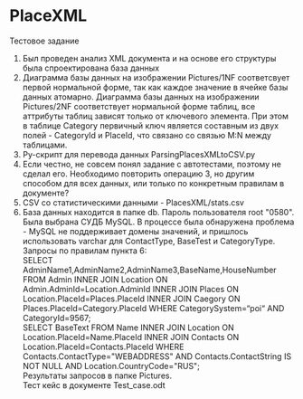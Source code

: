 # PlaceXML
Тестовое задание<br> 
1. Был проведен анализ XML документа и на основе его структуры была спроектирована база данных<br>
2. Диаграмма базы данных на изображении Pictures/1NF соответсвует первой нормальной форме, так как каждое значение в ячейке базы данных атомарно. Диаграмма базы данных на изображении Pictures/2NF соответствует нормальной форме таблиц, все аттрибуты таблиц зависят только от ключевого элемента. При этом в таблице Category первичный ключ является составным из двух полей - CategoryId и PlaceId, что связано со связью M:N между таблицами.<br>
3. Py-скрипт для перевода данных ParsingPlacesXMLtoCSV.py<br>
4. Если честно, не совсем понял задание с автотестами, поэтому не сделал его. Необходимо повторить операцию 3, но другим способом для всех данных, или только по конкретным правилам в документе?<br>
5. CSV со статистическими данными - PlacesXML/stats.csv<br>
6. База данных находится в папке db. Пароль пользователя root "0580". <br>Была выбрана СУДБ MySQL. В процессе была обнаружена проблема - MySQL не поддерживает домены значений, и пришлось использовать varchar для ContactType, BaseTest и CategoryType.<br>Запросы по правилам пункта 6:<br>
SELECT AdminName1,AdminName2,AdminName3,BaseName,HouseNumber FROM Admin INNER JOIN Location ON Admin.AdminId=Location.AdminId INNER JOIN Places ON Location.PlaceId=Places.PlaceId INNER JOIN Caegory ON Places.PlaceId=Category.PlaceId WHERE CategorySystem=“poi“ AND CategoryId=9567;<br>
SELECT BaseText FROM Name INNER JOIN Location ON Location.PlaceId=Name.PlaceId INNER JOIN Contacts ON Location.PlaceId=Contacts.PlaceId WHERE Contacts.ContactType="WEBADDRESS" AND Contacts.ContactString IS NOT NULL AND Location.CountryCode="RUS";<br>
Результаты запросов в папке Pictures.<br>
Тест кейс в документе Test_case.odt

